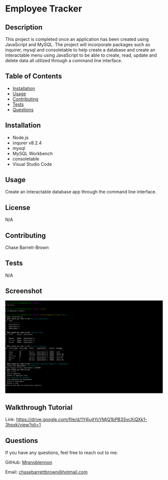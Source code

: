 
# Employee Tracker

## Description
This project is completed once an application has been created using JavaScript and MySQL. The project will incorporate packages such as inquirer, mysql and consoletable to help create a database and create an interactable menu using JavaScript to be able to create, read, update and delete data all utilized through a command line interface.

## 
  ## Table of Contents
  - [Installation](#installation)
  - [Usage](#usage)
  - [Contributing](#contributing)
  - [Tests](#tests)
  - [Questions](#questions)
  


## Installation
- Node.js
- inqurer v8.2.4
- mysql
- MySQL Workbench
- consoletable
- Visual Studio Code

## Usage
Create an interactable database app through the command line interface.

## License
N/A


## Contributing
Chase Barrett-Brown

## Tests

N/A

## Screenshot

![CLI application in action](./assets/application.png)

## Walkthrough Tutorial

Link: https://drive.google.com/file/d/1Y4jujtYcYMjQ1bPB3SvcXiQXk1-3hpxk/view?pli=1 

## Questions
If you have any questions, feel free to reach out to me:

GitHub: [Mrgnoblennon](https://github.com/Mrgnoblennon)

Email: chasebarrettbrown@hotmail.com

